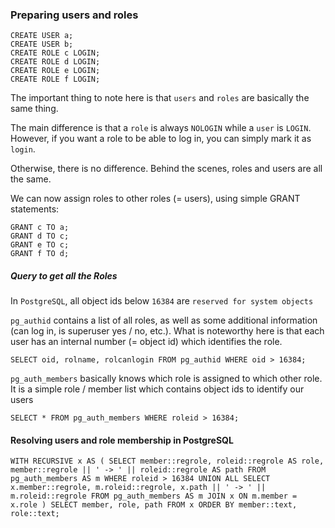 ### Preparing users and roles
```
CREATE USER a;
CREATE USER b;
CREATE ROLE c LOGIN;
CREATE ROLE d LOGIN;
CREATE ROLE e LOGIN;
CREATE ROLE f LOGIN;
```

The important thing to note here is that `users` and `roles` are basically the same thing.

The main difference is that a `role` is always `NOLOGIN` while a `user` is `LOGIN`. However, if you want a role to be able to log in, you can simply mark it as `login`.

Otherwise, there is no difference. Behind the scenes, roles and users are all the same.

We can now assign roles to other roles (= users), using simple GRANT statements:
```
GRANT c TO a;
GRANT d TO c;
GRANT e TO c;
GRANT f TO d;
```

##### Query to get all the Roles

In `PostgreSQL`, all object ids below `16384` are `reserved for system objects`

`pg_authid` contains a list of all roles, as well as some additional information (can log in, is superuser yes / no, etc.). What is noteworthy here is that each user has an internal number (= object id) which identifies the role.

`SELECT oid, rolname, rolcanlogin
FROM pg_authid
WHERE oid > 16384;`

`pg_auth_members` basically knows which role is assigned to which other role. It is a simple role / member list which contains object ids to identify our users

`SELECT *
FROM pg_auth_members
WHERE roleid > 16384;`

#### Resolving users and role membership in PostgreSQL

`WITH RECURSIVE x AS
(
  SELECT member::regrole,
         roleid::regrole AS role,
         member::regrole || ' -> ' || roleid::regrole AS path
  FROM pg_auth_members AS m
  WHERE roleid > 16384
  UNION ALL
  SELECT x.member::regrole,
         m.roleid::regrole,
         x.path || ' -> ' || m.roleid::regrole
 FROM pg_auth_members AS m
    JOIN x ON m.member = x.role
  )
  SELECT member, role, path
  FROM x
  ORDER BY member::text, role::text;`
